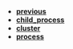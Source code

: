 * [**previous**](/docs/Backup/nodejs)
* [**child_process**](/docs/Backup/nodejs/process/child_process.md)
* [**cluster**](/docs/Backup/nodejs/process/cluster.md)
* [**process**](/docs/Backup/nodejs/process/process.md)
